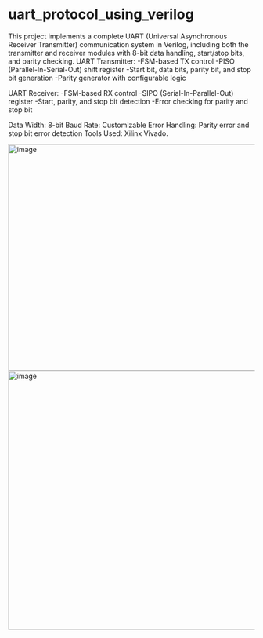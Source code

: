 # uart_protocol_using_verilog
This project implements a complete UART (Universal Asynchronous Receiver Transmitter) communication system in Verilog, including both the transmitter and receiver modules with 8-bit data handling, start/stop bits, and parity checking.
UART Transmitter:
-FSM-based TX control
-PISO (Parallel-In-Serial-Out) shift register
-Start bit, data bits, parity bit, and stop bit generation
-Parity generator with configurable logic

UART Receiver:
-FSM-based RX control
-SIPO (Serial-In-Parallel-Out) register
-Start, parity, and stop bit detection
-Error checking for parity and stop bit

Data Width: 8-bit
Baud Rate: Customizable
Error Handling: Parity error and stop bit error detection
Tools Used: Xilinx Vivado.

<img width="715" height="462" alt="image" src="https://github.com/user-attachments/assets/8b6e5abf-f53a-40db-9500-6465f1f19a87" />
<img width="822" height="528" alt="image" src="https://github.com/user-attachments/assets/e8f7bbe0-e490-4b28-b655-17bb2d95988c" />
